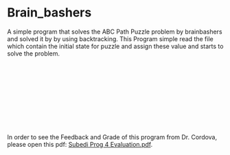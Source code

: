 # Brain_bashers
A simple program that solves the ABC Path Puzzle problem by brainbashers and solved it by by using backtracking. This Program  simple read the file which contain the initial state for puzzle and assign these  value and starts to solve the problem. 

 <object data="BrainBashers/Subedi Prog 4 Evaluation.pdf" type="application/pdf" width="700px" height="700px">
    <embed src="BrainBashers/Subedi Prog 4 Evaluation.pdf">
        <p> In order to see the Feedback and Grade of this program from Dr. Cordova, please open this pdf: <a href="BrainBashers/Subedi Prog 4 Evaluation.pdf">Subedi Prog 4 Evaluation.pdf</a>.</p>
    </embed>
</object>
